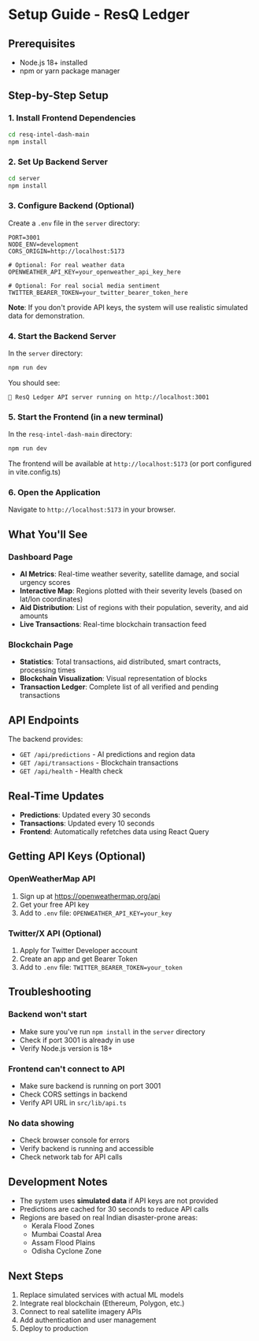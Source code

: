 # Setup Guide - ResQ Ledger

## Prerequisites

- Node.js 18+ installed
- npm or yarn package manager

## Step-by-Step Setup

### 1. Install Frontend Dependencies

```bash
cd resq-intel-dash-main
npm install
```

### 2. Set Up Backend Server

```bash
cd server
npm install
```

### 3. Configure Backend (Optional)

Create a `.env` file in the `server` directory:

```env
PORT=3001
NODE_ENV=development
CORS_ORIGIN=http://localhost:5173

# Optional: For real weather data
OPENWEATHER_API_KEY=your_openweather_api_key_here

# Optional: For real social media sentiment
TWITTER_BEARER_TOKEN=your_twitter_bearer_token_here
```

**Note**: If you don't provide API keys, the system will use realistic simulated data for demonstration.

### 4. Start the Backend Server

In the `server` directory:

```bash
npm run dev
```

You should see:
```
🚀 ResQ Ledger API server running on http://localhost:3001
```

### 5. Start the Frontend (in a new terminal)

In the `resq-intel-dash-main` directory:

```bash
npm run dev
```

The frontend will be available at `http://localhost:5173` (or port configured in vite.config.ts)

### 6. Open the Application

Navigate to `http://localhost:5173` in your browser.

## What You'll See

### Dashboard Page
- **AI Metrics**: Real-time weather severity, satellite damage, and social urgency scores
- **Interactive Map**: Regions plotted with their severity levels (based on lat/lon coordinates)
- **Aid Distribution**: List of regions with their population, severity, and aid amounts
- **Live Transactions**: Real-time blockchain transaction feed

### Blockchain Page
- **Statistics**: Total transactions, aid distributed, smart contracts, processing times
- **Blockchain Visualization**: Visual representation of blocks
- **Transaction Ledger**: Complete list of all verified and pending transactions

## API Endpoints

The backend provides:

- `GET /api/predictions` - AI predictions and region data
- `GET /api/transactions` - Blockchain transactions
- `GET /api/health` - Health check

## Real-Time Updates

- **Predictions**: Updated every 30 seconds
- **Transactions**: Updated every 10 seconds
- **Frontend**: Automatically refetches data using React Query

## Getting API Keys (Optional)

### OpenWeatherMap API
1. Sign up at https://openweathermap.org/api
2. Get your free API key
3. Add to `.env` file: `OPENWEATHER_API_KEY=your_key`

### Twitter/X API (Optional)
1. Apply for Twitter Developer account
2. Create an app and get Bearer Token
3. Add to `.env` file: `TWITTER_BEARER_TOKEN=your_token`

## Troubleshooting

### Backend won't start
- Make sure you've run `npm install` in the `server` directory
- Check if port 3001 is already in use
- Verify Node.js version is 18+

### Frontend can't connect to API
- Make sure backend is running on port 3001
- Check CORS settings in backend
- Verify API URL in `src/lib/api.ts`

### No data showing
- Check browser console for errors
- Verify backend is running and accessible
- Check network tab for API calls

## Development Notes

- The system uses **simulated data** if API keys are not provided
- Predictions are cached for 30 seconds to reduce API calls
- Regions are based on real Indian disaster-prone areas:
  - Kerala Flood Zones
  - Mumbai Coastal Area
  - Assam Flood Plains
  - Odisha Cyclone Zone

## Next Steps

1. Replace simulated services with actual ML models
2. Integrate real blockchain (Ethereum, Polygon, etc.)
3. Connect to real satellite imagery APIs
4. Add authentication and user management
5. Deploy to production
